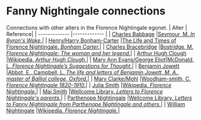 # Fanny Nightingale connections
Connections with other alters in the Florence Nightingale egonet.
| Alter  | Reference|
| ------------- |------------- |
| [Charles Babbage](https://github.com/altealo/FNTest/blob/master/AltersReferences/CharlesBabbage.md)  |[Seymour, M. *In Byron's Wake.*](https://books.google.co.uk/books?id=y3ntCgAAQBAJ&pg=PT249&lpg=PT249&dq=charles+babbage+and+william+nightingale&source=bl&ots=iUX6fKKEeb&sig=ACfU3U0K3tcSyYDm_JOZ1pP5WQYO9ZG50g&hl=en&sa=X&ved=2ahUKEwjWhqPV-8fnAhW9SBUIHaBoDuMQ6AEwAHoECAoQAQ#v=onepage&q=charles%20babbage%20and%20william%20nightingale&f=false)|
| [Henry/Harry Bonham-Carter](https://github.com/altealo/FNTest/blob/master/AltersReferences/HenryBonhamCarter.md)  |[The Life and Times of Florence Nightingale. *Bonham Carter.*](https://lifeandtimesofflorencenightingale.wordpress.com/family-history-2/bonham-carter/)|
| [Charles Bracebridge](https://github.com/altealo/FNTest/blob/master/AltersReferences/CharlesBracebridge.md)  |[Bostridge, M. *Florence Nightingale: The woman and her legend.*](https://books.google.co.uk/books?id=OsCiBgAAQBAJ&lpg=PR334&pg=PP1#v=onepage&q&f=false)|
| [Arthur Hugh Clough](https://github.com/altealo/FNTest/blob/master/AltersReferences/ArthurHughClough.md) |[Wikipedia. *Arthur Hugh Clough.*](https://en.wikipedia.org/wiki/Arthur_Hugh_Clough)|
| [Mary Ann Evans/George Eliot](https://github.com/altealo/FNTest/blob/master/AltersReferences/GeorgeEliot.md)|[McDonald, L. *Florence Nightingale’s Suggestions for Thought.*](https://books.google.co.uk/books?id=Mle5Sjixa0cC&pg=PA23&lpg=PA23&dq=doctor+howe+and+nightingale&source=bl&ots=W4haIoMcCu&sig=ACfU3U2ko5LvZNCp0ut_wTLMbt23bsOYpA&hl=en&sa=X&ved=2ahUKEwjl56qtwfvjAhXhoXEKHUzwAjMQ6AEwDnoECAkQAQ#v=onepage&q=doctor%20howe%20and%20nightingale&f=false)|
| [Benjamin Jowett](https://github.com/altealo/FNTest/blob/master/AltersReferences/BenjaminJowett.md) |[Abbot, E., Campbell, L. *The life and letters of Benjamin Jowett, M. A., master of Balliol college, Oxford.*](https://archive.org/details/lifelettersbenja01abboiala/page/432/mode/2up)|
| [Mary Clarke/Mohl](https://github.com/altealo/FNTest/blob/master/AltersReferences/MaryClarke.md) |[Woodham-smith, C. *Florence Nightingale 1820-1910.*](https://archive.org/stream/in.ernet.dli.2015.64008/2015.64008.Florence-Nightingale-1820-1910_djvu.txt)|
| [Julia Smith](https://github.com/altealo/FNTest/blob/master/AltersReferences/JuliaSmith.md)  |[Wikipedia. *Florence Nightingale.*](https://en.wikipedia.org/wiki/Florence_Nightingale)|
| [Mai Smith](https://github.com/altealo/FNTest/blob/master/AltersReferences/MaiSmith.md)  |[Wellcome Library. *Letters to Florence Nightingale's parents.*](https://wellcomelibrary.org/item/b18309513)|
| [Parthenope Nightingale](https://github.com/altealo/FNTest/blob/master/AltersReferences/ParthenopeNightingale.md)  |[Wellcome Library. *Letters to Fanny Nightingale from Parthenope Nightingale and others.*](https://wellcomelibrary.org/item/b1925331x)|
| [William Nightingale](https://github.com/altealo/FNTest/blob/master/AltersReferences/WilliamNightingale.md)  |[Wikipedia. *Florence Nightingale.*](https://en.wikipedia.org/wiki/Florence_Nightingale)|



